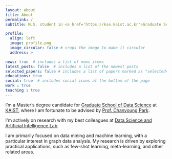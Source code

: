 ```yaml
---
layout: about
title: About
permalink: /
subtitle: M.S. student in <a href='https://kse.kaist.ac.kr'>Graduate School of Data Science</a> at <a href='https://kaist.ac.kr'>KAIST</a>.

profile:
  align: left
  image: profile.png
  image_circular: false # crops the image to make it circular
  address: >

news: true  # includes a list of news items
latest_posts: false  # includes a list of the newest posts
selected_papers: false # includes a list of papers marked as "selected={true}"
educations: true
social: true  # includes social icons at the bottom of the page
work : true
teaching : true
---
```


I’m a Master’s degree candidate for <a href='https://kse.kaist.ac.kr'>Graduate School of Data Science</a> at <a href='https://kaist.ac.kr'>KAIST</a>, where I am fortunate to be advised by <a href='http://dsail.kaist.ac.kr/professor/'>Prof. Chanyoung Park</a>.

I'm actively on research with my best colleagues at <a href='http://dsail.kaist.ac.kr'>Data Science and Artificial Intelligence Lab</a>.

I am primarily focused on data mining and machine learning, with a particular interest in graph data analysis. My research is driven by exploring practical applications, such as few-shot learning, meta-learning, and other related areas.